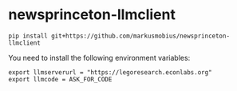 # newsprinceton-llmclient

```
pip install git+https://github.com/markusmobius/newsprinceton-llmclient
```

You need to install the following environment variables:

```
export llmserverurl = "https://legoresearch.econlabs.org"
export llmcode = ASK_FOR_CODE
```